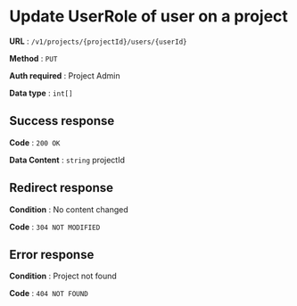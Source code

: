 # Update UserRole of user on a project

**URL** : `/v1/projects/{projectId}/users/{userId}`

**Method** : `PUT`

**Auth required** : Project Admin

**Data type** : `int[]`

## Success response

**Code** : `200 OK`

**Data Content** : `string` projectId

## Redirect response

**Condition** : No content changed

**Code** : `304 NOT MODIFIED`

## Error response

**Condition** : Project not found

**Code** : `404 NOT FOUND`
